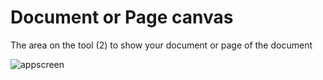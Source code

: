 # Document or Page canvas

The area on the tool (2) to show your document or page of the document

![appscreen](https://chilipublishdocs.imgix.net/GraFx_studio/editor03_parts.png?w=800)
